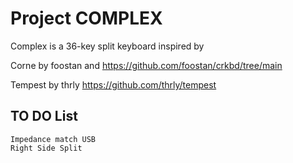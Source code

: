 # Project COMPLEX
Complex is a 36-key split keyboard inspired by  

Corne by foostan and 
https://github.com/foostan/crkbd/tree/main

Tempest by thrly
https://github.com/thrly/tempest

## TO DO List
    Impedance match USB
    Right Side Split
    
